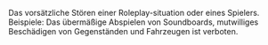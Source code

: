 Das vorsätzliche Stören einer Roleplay-situation oder eines Spielers. Beispiele: Das übermäßige Abspielen von Soundboards, mutwilliges Beschädigen von Gegenständen und Fahrzeugen ist verboten.